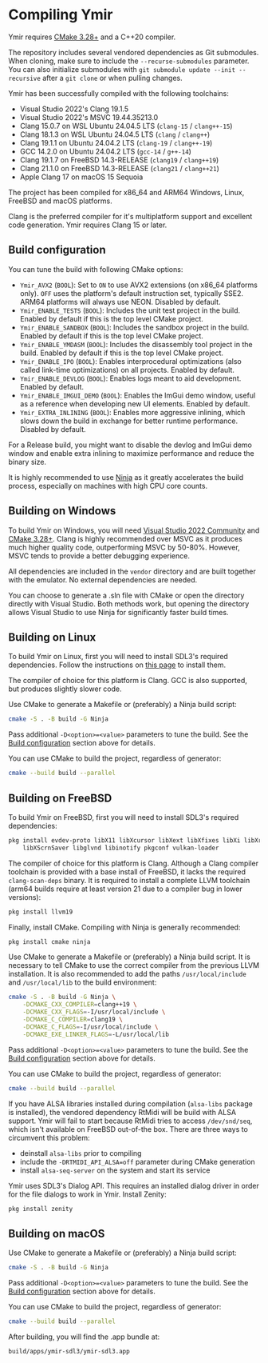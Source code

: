 # Compiling Ymir

Ymir requires [CMake 3.28+](https://cmake.org/) and a C++20 compiler.

The repository includes several vendored dependencies as Git submodules. When cloning, make sure to include the `--recurse-submodules` parameter.
You can also initialize submodules with `git submodule update --init --recursive` after a `git clone` or when pulling changes.

Ymir has been successfully compiled with the following toolchains:
- Visual Studio 2022's Clang 19.1.5
- Visual Studio 2022's MSVC 19.44.35213.0
- Clang 15.0.7 on WSL Ubuntu 24.04.5 LTS (`clang-15` / `clang++-15`)
- Clang 18.1.3 on WSL Ubuntu 24.04.5 LTS (`clang` / `clang++`)
- Clang 19.1.1 on Ubuntu 24.04.2 LTS (`clang-19` / `clang++-19`)
- GCC 14.2.0 on Ubuntu 24.04.2 LTS (`gcc-14` / `g++-14`)
- Clang 19.1.7 on FreeBSD 14.3-RELEASE (`clang19` / `clang++19`)
- Clang 21.1.0 on FreeBSD 14.3-RELEASE (`clang21` / `clang++21`)
- Apple Clang 17 on macOS 15 Sequoia

The project has been compiled for x86_64 and ARM64 Windows, Linux, FreeBSD and macOS platforms.

Clang is the preferred compiler for it's multiplatform support and excellent code generation. Ymir requires Clang 15 or later.


## Build configuration

You can tune the build with following CMake options:

- `Ymir_AVX2` (`BOOL`): Set to `ON` to use AVX2 extensions (on x86_64 platforms only). `OFF` uses the platform's default instruction set, typically SSE2. ARM64 platforms will always use NEON. Disabled by default.
- `Ymir_ENABLE_TESTS` (`BOOL`): Includes the unit test project in the build. Enabled by default if this is the top level CMake project.
- `Ymir_ENABLE_SANDBOX` (`BOOL`): Includes the sandbox project in the build. Enabled by default if this is the top level CMake project.
- `Ymir_ENABLE_YMDASM` (`BOOL`): Includes the disassembly tool project in the build. Enabled by default if this is the top level CMake project.
- `Ymir_ENABLE_IPO` (`BOOL`): Enables interprocedural optimizations (also called link-time optimizations) on all projects. Enabled by default.
- `Ymir_ENABLE_DEVLOG` (`BOOL`): Enables logs meant to aid development. Enabled by default.
- `Ymir_ENABLE_IMGUI_DEMO` (`BOOL`): Enables the ImGui demo window, useful as a reference when developing new UI elements. Enabled by default.
- `Ymir_EXTRA_INLINING` (`BOOL`): Enables more aggressive inlining, which slows down the build in exchange for better runtime performance. Disabled by default.

For a Release build, you might want to disable the devlog and ImGui demo window and enable extra inlining to maximize performance and reduce the binary size.

It is highly recommended to use [Ninja](https://ninja-build.org/) as it greatly accelerates the build process, especially on machines with high CPU core counts.


## Building on Windows

To build Ymir on Windows, you will need [Visual Studio 2022 Community](https://visualstudio.microsoft.com/vs/community/) and [CMake 3.28+](https://cmake.org/).
Clang is highly recommended over MSVC as it produces much higher quality code, outperforming MSVC by 50-80%. However, MSVC tends to provide a better debugging experience.

All dependencies are included in the `vendor` directory and are built together with the emulator. No external dependencies are needed.

You can choose to generate a .sln file with CMake or open the directory directly with Visual Studio.
Both methods work, but opening the directory allows Visual Studio to use Ninja for significantly faster build times.


## Building on Linux

To build Ymir on Linux, first you will need to install SDL3's required dependencies. Follow the instructions on [this page](https://wiki.libsdl.org/SDL3/README-linux) to install them.

The compiler of choice for this platform is Clang. GCC is also supported, but produces slightly slower code.

Use CMake to generate a Makefile or (preferably) a Ninja build script:

```sh
cmake -S . -B build -G Ninja
```

Pass additional `-D<option>=<value>` parameters to tune the build. See the [Build configuration](#build-configuration) section above for details.

You can use CMake to build the project, regardless of generator:

```sh
cmake --build build --parallel
```


## Building on FreeBSD

To build Ymir on FreeBSD, first you will need to install SDL3's required dependencies:

```sh
pkg install evdev-proto libX11 libXcursor libXext libXfixes libXi libXrandr libXrender \
    libXScrnSaver libglvnd libinotify pkgconf vulkan-loader
```

The compiler of choice for this platform is Clang. Although a Clang compiler toolchain
is provided with a base install of FreeBSD, it lacks the required `clang-scan-deps`
binary. It is required to install a complete LLVM toolchain (arm64 builds require
at least version 21 due to a compiler bug in lower versions):

```sh
pkg install llvm19
```

Finally, install CMake. Compiling with Ninja is generally recommended:

```sh
pkg install cmake ninja
```

Use CMake to generate a Makefile or (preferably) a Ninja build script. It is necessary
to tell CMake to use the correct compiler from the previous LLVM installation. It
is also recommended to add the paths `/usr/local/include` and `/usr/local/lib` to
the build environment:

```sh
cmake -S . -B build -G Ninja \
    -DCMAKE_CXX_COMPILER=clang++19 \
    -DCMAKE_CXX_FLAGS=-I/usr/local/include \
    -DCMAKE_C_COMPILER=clang19 \
    -DCMAKE_C_FLAGS=-I/usr/local/include \
    -DCMAKE_EXE_LINKER_FLAGS=-L/usr/local/lib
```

Pass additional `-D<option>=<value>` parameters to tune the build. See the [Build configuration](#build-configuration) section above for details.

You can use CMake to build the project, regardless of generator:

```sh
cmake --build build --parallel
```

If you have ALSA libraries installed during compilation (`alsa-libs` package is
installed), the vendored dependency RtMidi will be build with ALSA support. Ymir
will fail to start because RtMidi tries to access `/dev/snd/seq`, which isn't available
on FreeBSD out-of-the box. There are three ways to circumvent this problem:

- deinstall `alsa-libs` prior to compiling
- include the `-DRTMIDI_API_ALSA=off` parameter during CMake generation
- install `alsa-seq-server` on the system and start its service

Ymir uses SDL3's Dialog API. This requires an installed dialog driver in order for
the file dialogs to work in Ymir. Install Zenity:

```sh
pkg install zenity
```


## Building on macOS

Use CMake to generate a Makefile or (preferably) a Ninja build script:

```sh
cmake -S . -B build -G Ninja
```

Pass additional `-D<option>=<value>` parameters to tune the build. See the [Build configuration](#build-configuration) section above for details.

You can use CMake to build the project, regardless of generator:

```sh
cmake --build build --parallel
```


After building, you will find the .app bundle at:
```sh
build/apps/ymir-sdl3/ymir-sdl3.app
```

